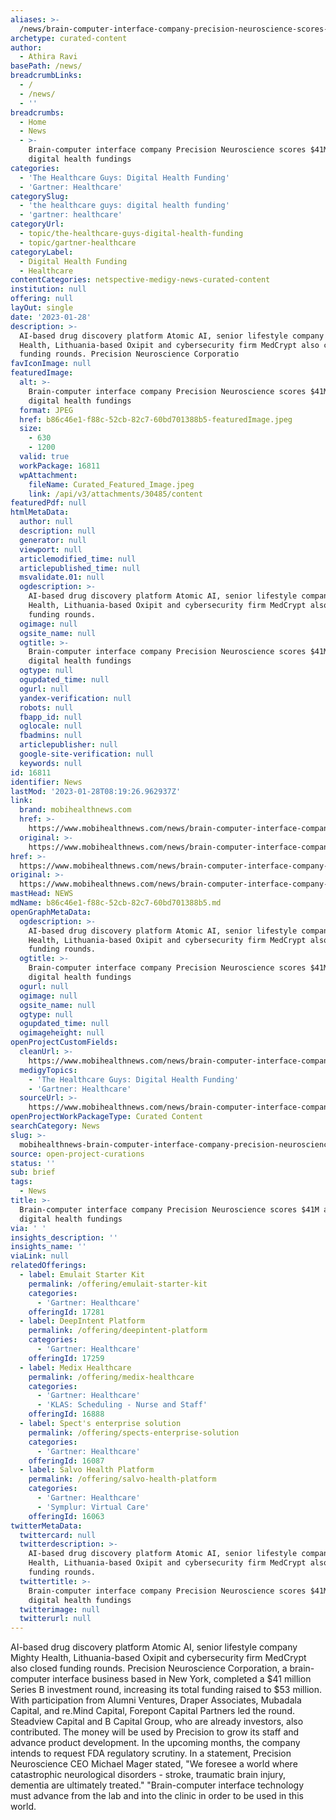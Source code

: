 ```yaml
---
aliases: >-
  /news/brain-computer-interface-company-precision-neuroscience-scores-41m-and-more-digital-health-fundings
archetype: curated-content
author:
  - Athira Ravi
basePath: /news/
breadcrumbLinks:
  - /
  - /news/
  - ''
breadcrumbs:
  - Home
  - News
  - >-
    Brain-computer interface company Precision Neuroscience scores $41M and more
    digital health fundings
categories:
  - 'The Healthcare Guys: Digital Health Funding'
  - 'Gartner: Healthcare'
categorySlug:
  - 'the healthcare guys: digital health funding'
  - 'gartner: healthcare'
categoryUrl:
  - topic/the-healthcare-guys-digital-health-funding
  - topic/gartner-healthcare
categoryLabel:
  - Digital Health Funding
  - Healthcare
contentCategories: netspective-medigy-news-curated-content
institution: null
offering: null
layOut: single
date: '2023-01-28'
description: >-
  AI-based drug discovery platform Atomic AI, senior lifestyle company Mighty
  Health, Lithuania-based Oxipit and cybersecurity firm MedCrypt also closed
  funding rounds. Precision Neuroscience Corporatio
favIconImage: null
featuredImage:
  alt: >-
    Brain-computer interface company Precision Neuroscience scores $41M and more
    digital health fundings
  format: JPEG
  href: b86c46e1-f88c-52cb-82c7-60bd701388b5-featuredImage.jpeg
  size:
    - 630
    - 1200
  valid: true
  workPackage: 16811
  wpAttachment:
    fileName: Curated_Featured_Image.jpeg
    link: /api/v3/attachments/30485/content
featuredPdf: null
htmlMetaData:
  author: null
  description: null
  generator: null
  viewport: null
  articlemodified_time: null
  articlepublished_time: null
  msvalidate.01: null
  ogdescription: >-
    AI-based drug discovery platform Atomic AI, senior lifestyle company Mighty
    Health, Lithuania-based Oxipit and cybersecurity firm MedCrypt also closed
    funding rounds.
  ogimage: null
  ogsite_name: null
  ogtitle: >-
    Brain-computer interface company Precision Neuroscience scores $41M and more
    digital health fundings
  ogtype: null
  ogupdated_time: null
  ogurl: null
  yandex-verification: null
  robots: null
  fbapp_id: null
  oglocale: null
  fbadmins: null
  articlepublisher: null
  google-site-verification: null
  keywords: null
id: 16811
identifier: News
lastMod: '2023-01-28T08:19:26.962937Z'
link:
  brand: mobihealthnews.com
  href: >-
    https://www.mobihealthnews.com/news/brain-computer-interface-company-precision-neuroscience-scores-41m-and-more-digital-health
  original: >-
    https://www.mobihealthnews.com/news/brain-computer-interface-company-precision-neuroscience-scores-41m-and-more-digital-health
href: >-
  https://www.mobihealthnews.com/news/brain-computer-interface-company-precision-neuroscience-scores-41m-and-more-digital-health
original: >-
  https://www.mobihealthnews.com/news/brain-computer-interface-company-precision-neuroscience-scores-41m-and-more-digital-health
mastHead: NEWS
mdName: b86c46e1-f88c-52cb-82c7-60bd701388b5.md
openGraphMetaData:
  ogdescription: >-
    AI-based drug discovery platform Atomic AI, senior lifestyle company Mighty
    Health, Lithuania-based Oxipit and cybersecurity firm MedCrypt also closed
    funding rounds.
  ogtitle: >-
    Brain-computer interface company Precision Neuroscience scores $41M and more
    digital health fundings
  ogurl: null
  ogimage: null
  ogsite_name: null
  ogtype: null
  ogupdated_time: null
  ogimageheight: null
openProjectCustomFields:
  cleanUrl: >-
    https://www.mobihealthnews.com/news/brain-computer-interface-company-precision-neuroscience-scores-41m-and-more-digital-health
  medigyTopics:
    - 'The Healthcare Guys: Digital Health Funding'
    - 'Gartner: Healthcare'
  sourceUrl: >-
    https://www.mobihealthnews.com/news/brain-computer-interface-company-precision-neuroscience-scores-41m-and-more-digital-health
openProjectWorkPackageType: Curated Content
searchCategory: News
slug: >-
  mobihealthnews-brain-computer-interface-company-precision-neuroscience-scores-41m-and-more-digital-health-fundings
source: open-project-curations
status: ''
sub: brief
tags:
  - News
title: >-
  Brain-computer interface company Precision Neuroscience scores $41M and more
  digital health fundings
via: ' '
insights_description: ''
insights_name: ''
viaLink: null
relatedOfferings:
  - label: Emulait Starter Kit
    permalink: /offering/emulait-starter-kit
    categories:
      - 'Gartner: Healthcare'
    offeringId: 17281
  - label: DeepIntent Platform
    permalink: /offering/deepintent-platform
    categories:
      - 'Gartner: Healthcare'
    offeringId: 17259
  - label: Medix Healthcare
    permalink: /offering/medix-healthcare
    categories:
      - 'Gartner: Healthcare'
      - 'KLAS: Scheduling - Nurse and Staff'
    offeringId: 16888
  - label: Spect's enterprise solution
    permalink: /offering/spects-enterprise-solution
    categories:
      - 'Gartner: Healthcare'
    offeringId: 16087
  - label: Salvo Health Platform
    permalink: /offering/salvo-health-platform
    categories:
      - 'Gartner: Healthcare'
      - 'Symplur: Virtual Care'
    offeringId: 16063
twitterMetaData:
  twittercard: null
  twitterdescription: >-
    AI-based drug discovery platform Atomic AI, senior lifestyle company Mighty
    Health, Lithuania-based Oxipit and cybersecurity firm MedCrypt also closed
    funding rounds.
  twittertitle: >-
    Brain-computer interface company Precision Neuroscience scores $41M and more
    digital health fundings
  twitterimage: null
  twitterurl: null
---
```

<p>AI-based drug discovery platform Atomic AI, senior lifestyle company Mighty Health, Lithuania-based Oxipit and cybersecurity firm MedCrypt also closed funding rounds. Precision Neuroscience Corporation, a brain-computer interface business based in New York, completed a $41 million Series B investment round, increasing its total funding raised to $53 million. With participation from Alumni Ventures, Draper Associates, Mubadala Capital, and re.Mind Capital, Forepont Capital Partners led the round. Steadview Capital and B Capital Group, who are already investors, also contributed. The money will be used by Precision to grow its staff and advance product development. In the upcoming months, the company intends to request FDA regulatory scrutiny. In a statement, Precision Neuroscience CEO Michael Mager stated, "We foresee a world where catastrophic neurological disorders - stroke, traumatic brain injury, dementia are ultimately treated." "Brain-computer interface technology must advance from the lab and into the clinic in order to be used in this world.</p>